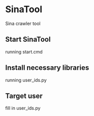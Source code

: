 # SinaTool
Sina crawler tool

## Start SinaTool
running start.cmd

## Install necessary libraries
running user_ids.py

## Target user
fill in user_ids.py